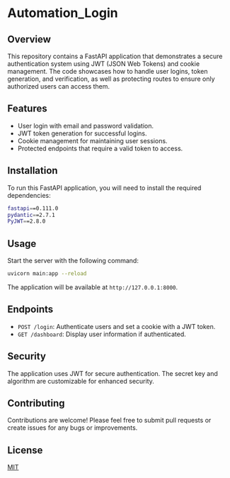 
# Automation_Login

## Overview
This repository contains a FastAPI application that demonstrates a secure authentication system using JWT (JSON Web Tokens) and cookie management. The code showcases how to handle user logins, token generation, and verification, as well as protecting routes to ensure only authorized users can access them.

## Features
- User login with email and password validation.
- JWT token generation for successful logins.
- Cookie management for maintaining user sessions.
- Protected endpoints that require a valid token to access.

## Installation
To run this FastAPI application, you will need to install the required dependencies:

```bash
fastapi==0.111.0
pydantic==2.7.1
PyJWT==2.8.0
```

## Usage
Start the server with the following command:

```bash
uvicorn main:app --reload
```

The application will be available at `http://127.0.0.1:8000`.

## Endpoints
- `POST /login`: Authenticate users and set a cookie with a JWT token.
- `GET /dashboard`: Display user information if authenticated.

## Security
The application uses JWT for secure authentication. The secret key and algorithm are customizable for enhanced security.

## Contributing
Contributions are welcome! Please feel free to submit pull requests or create issues for any bugs or improvements.

## License
[MIT](LICENSE)
